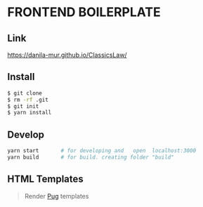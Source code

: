 # FRONTEND BOILERPLATE

## Link
https://danila-mur.github.io/ClassicsLaw/

## Install
```sh
$ git clone 
$ rm -rf .git
$ git init
$ yarn install
```

## Develop
```sh
yarn start       # for developing and   open  localhost:3000
yarn build       # for build. creating folder "build"
```

## HTML Templates 

> Render [Pug](https://pugjs.org/api/getting-started.html) templates
